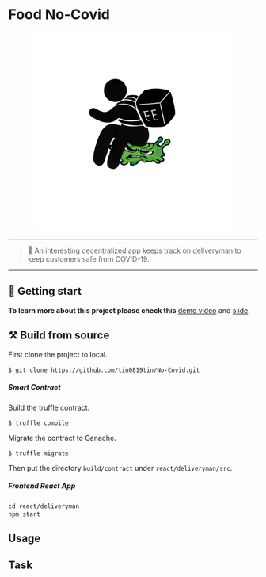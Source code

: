# Food No-Covid
<p align="center">
<img src="./react/deliveryman/src/assets/img/Food_NoCovid.JPG" width="400" />
</p>

***
> :motor_scooter: An interesting decentralized app keeps track on deliveryman to keep customers safe from COVID-19.
***

## :checkered_flag: Getting start
**To learn more about this project please check this** [demo video](https://drive.google.com/drive/folders/1Fi8zdrgk-a7n5zhN43EWr_pR8y3mGjW0) and [slide](https://docs.google.com/presentation/d/1wc0fhlDLWS_E5UqvkS5xQBxlCQ4HZM_bQFfL4-1p2IY/edit#slide=id.p).



## :hammer_and_pick: Build from source 
First clone the project to local.
```shell
$ git clone https://github.com/tin0819tin/No-Covid.git
```

##### Smart Contract
Build the truffle contract.
```shell
$ truffle compile
```
Migrate the contract to Ganache.
```shell
$ truffle migrate
```

Then put the directory `build/contract` under `react/deliveryman/src`.

##### Frontend React App
```shell
cd react/deliveryman
npm start
```

## Usage


## Task


 